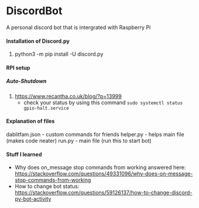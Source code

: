 # DiscordBot
A personal discord bot that is intergrated with Raspberry Pi

#### Installation of Discord.py
1. python3 -m pip install -U discord.py

#### RPI setup
##### Auto-Shutdown
1. https://www.recantha.co.uk/blog/?p=13999
	- check your status by using this command ```sudo systemctl status gpio-halt.service```


#### Explanation of files
dablitfam.json - custom commands for friends
helper.py - helps main file (makes code neater)
run.py - main file (run this to start bot)

#### Stuff I learned
- Why does on_message stop commands from working answered here: https://stackoverflow.com/questions/49331096/why-does-on-message-stop-commands-from-working
- How to change bot status: https://stackoverflow.com/questions/59126137/how-to-change-discord-py-bot-activity